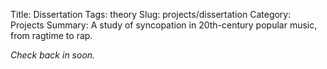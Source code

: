 Title: Dissertation
Tags: theory
Slug: projects/dissertation
Category: Projects
Summary: A study of syncopation in 20th-century popular music, from ragtime to rap.

*Check back in soon.*
